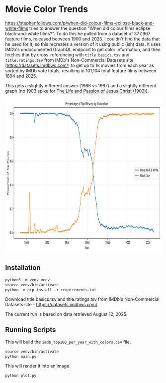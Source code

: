 # Movie Color Trends

https://stephenfollows.com/p/when-did-colour-films-eclipse-black-and-white-films tries to answer the question "When did colour films eclipse black-and-white films?". To do this he pulled from a dataset of 377,967 feature films, released between 1900 and 2023. I couldn't find the data that he used for it, so this recreates a version of it using public (ish) data. It uses IMDb's undocumented GraphQL endpoint to get color information, and then fetches that by cross-referencing with `title.basics.tsv` and `title.ratings.tsv` from IMDb's Non-Commercial Datasets site (https://datasets.imdbws.com/) to get up to 1k movies from each year as sorted by IMDb vote totals, resulting in 101,104 total feature films between 1894 and 2025.

This gets a slightly different answer (1966 vs 1967) and a slightly different graph (no 1903 spike for [The Life and Passion of Jesus Christ (1903)](https://www.imdb.com/title/tt0127962/)).

<img src="/coloration.png?raw=true" height="500px" alt="Graph showing the proportion of movies in color over time"/>

## Installation
```
python3 -m venv venv
source venv/bin/activate
python -m pip install -r requirements.txt
```

Download title.basics.tsv and title.ratings.tsv from IMDb's Non-Commercial Datasets site - https://datasets.imdbws.com/.

The current run is based on data retrieved August 12, 2025.

## Running Scripts

This will build the `imdb_top100_per_year_with_colors.csv` file.
```
source venv/bin/activate
python main.py
```

This will render it into an image.
```
python plot.py
```
